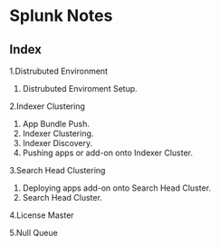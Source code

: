 # Splunk Notes

## Index

1.Distrubuted Environment

1. Distrubuted Enviroment Setup.

2.Indexer Clustering

1. App Bundle Push.
2. Indexer Clustering.
3. Indexer Discovery.
4. Pushing apps or add-on onto Indexer Cluster.

3.Search Head Clustering

1. Deploying apps add-on onto Search Head Cluster.
2. Search Head Cluster.

4.License Master

5.Null Queue
